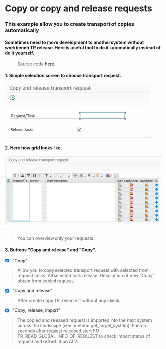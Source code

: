 # Copy or copy and release requests

### This example allow you to create transport of copies automatically

#### Sometimes need to move development to another system without workbench TR release. Here is useful tool to do it automatically instead of do it yourself.


>Source code [here](https://github.com/Sgudkov/TR_COPY_RELEASE/blob/main/TR_COPY.abap).

#### 1. Simple selection screen to choose transport request.

![alt text](https://github.com/Sgudkov/TR_COPY_RELEASE/blob/main/SEL_SRC2.jpg).

#### 2. Here how grid looks like.

![alt text](https://github.com/Sgudkov/TR_COPY_RELEASE/blob/main/GRID.jpg).

> You can overview only your requests.

#### 3. Buttons "Copy and release" and "Copy".

- [x] "Copy" 
> Allow you to copy selected transport request with selected from request tasks.
> All selected task release.
> Description of new "Copy" obtain from copied request.

- [x] "Copy and release" 
> After create copy TR, release it without any check.


- [x] "Copy, release, import"
> The copied and released request is imported into the next system across the landscape (see. method get_target_system).
> Each 5 seconds after request released start FM TR_READ_GLOBAL_INFO_OF_REQUEST to check import status of request and refresh it on ALV.